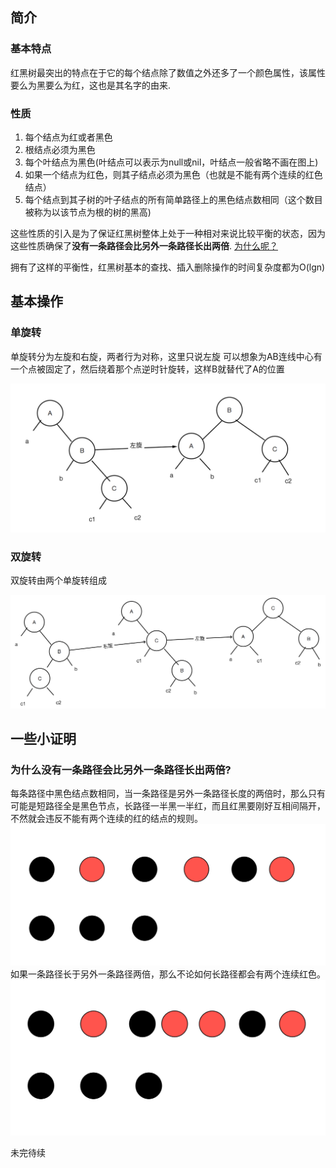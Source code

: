 
## 简介

### 基本特点
红黑树最突出的特点在于它的每个结点除了数值之外还多了一个颜色属性，该属性要么为黑要么为红，这也是其名字的由来.

### 性质

1. 每个结点为红或者黑色
2. 根结点必须为黑色
3. 每个叶结点为黑色(叶结点可以表示为null或nil，叶结点一般省略不画在图上)
4. 如果一个结点为红色，则其子结点必须为黑色（也就是不能有两个连续的红色结点）
5. 每个结点到其子树的叶子结点的所有简单路径上的黑色结点数相同（这个数目被称为以该节点为根的树的黑高)

这些性质的引入是为了保证红黑树整体上处于一种相对来说比较平衡的状态，因为这些性质确保了**没有一条路径会比另外一条路径长出两倍**.    [为什么呢？](#no_double_length_row)

拥有了这样的平衡性，红黑树基本的查找、插入删除操作的时间复杂度都为O(lgn)

<!--more -->


## 基本操作

### 单旋转

单旋转分为左旋和右旋，两者行为对称，这里只说左旋
可以想象为AB连线中心有一个点被固定了，然后绕着那个点逆时针旋转，这样B就替代了A的位置

![左旋](single_spin.jpg)


<!--more-->

### 双旋转

双旋转由两个单旋转组成

![双旋](double_spin.jpg)


## 一些小证明

### <a name="no_double_length_row">为什么没有一条路径会比另外一条路径长出两倍?</a>

每条路径中黑色结点数相同，当一条路径是另外一条路径长度的两倍时，那么只有可能是短路径全是黑色节点，长路径一半黑一半红，而且红黑要刚好互相间隔开，不然就会违反不能有两个连续的红的结点的规则。
![double_length](double.jpg)
如果一条路径长于另外一条路径两倍，那么不论如何长路径都会有两个连续红色。
![more_than_double_length](double1.jpg)

未完待续
